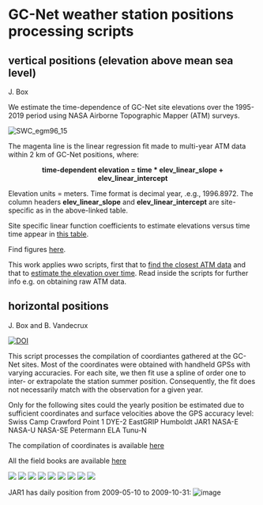 # GC-Net weather station positions processing scripts

## vertical positions (elevation above mean sea level)

J. Box

We estimate the time-dependence of GC-Net site elevations over the 1995-2019 period using NASA Airborne Topographic Mapper (ATM) surveys. 

![SWC_egm96_15](https://github.com/GEUS-Glaciology-and-Climate/GCNet_positions/assets/32133350/a8b5f26c-8597-4bd9-a107-d6e9a98a90f6)

The magenta line is the linear regression fit made to multi-year ATM data within 2 km of GC-Net positions, where:

<p align="center">
<b>time-dependent elevation = time * elev_linear_slope + elev_linear_intercept</b>
</p>

Elevation units = meters. Time format is decimal year, .e.g., 1996.8972. The column headers **elev_linear_slope** and **elev_linear_intercept** are site-specific as in the above-linked table.

Site specific linear function coefficients to estimate elevations versus time time appear in [this table](https://github.com/GEUS-Glaciology-and-Climate/GCNet_positions/blob/main/ATM/output/GC-Net_elevations_solely_from_ATM_fit.csv).

Find figures [here](https://github.com/GEUS-Glaciology-and-Climate/GCNet_positions/tree/main/ATM/Figs).

This work applies wwo scripts, first that to [find the closest ATM data](https://github.com/GEUS-Glaciology-and-Climate/GCNet_positions/blob/main/ATM/find_AWS_elev_from_ATM_data.py) and that to [estimate the elevation over time](https://github.com/GEUS-Glaciology-and-Climate/GCNet_positions/blob/main/analyze_AWS_elevs_including_ATM.py). Read inside the scripts for further info e.g. on obtaining raw ATM data.

## horizontal positions

J. Box and B. Vandecrux

[![DOI](https://zenodo.org/badge/DOI/10.5281/zenodo.7729070.svg)](https://doi.org/10.5281/zenodo.7729070)

This script processes the compilation of coordiantes gathered at the GC-Net sites.
Most of the coordinates were obtained with handheld GPSs with varying accuracies.
For each site, we then fit use a spline of order one to inter- or extrapolate the station summer position.
Consequently, the fit does not necessarily match with the observation for a given year.

Only for the following sites could the yearly position be estimated due to sufficient coordinates and surface velocities above the GPS accuracy level:
Swiss Camp
Crawford Point 1
DYE-2
EastGRIP
Humboldt
JAR1
NASA-E
NASA-U
NASA-SE
Petermann ELA
Tunu-N

The compilation of coordinates is available [here](https://docs.google.com/spreadsheets/d/1R2SA7rqo9PHfAAGeSVgy7eWVHRugV8Z3nbWga5Xin1U/edit?usp=sharing)

All the field books are available [here](https://doi.org/10.5281/zenodo.7728549)


![](figs/SWC_final.png)
![](figs/CP1_final.png)
![](figs/NAU_final.png)
![](figs/TUN_final.png)
![](figs/DY2_final.png)
![](figs/JR1_final.png)
![](figs/NAE_final.png)
![](figs/NSE_final.png)
![](figs/PET_final.png)

JAR1 has daily position from 2009-05-10 to 2009-10-31:
![image](https://user-images.githubusercontent.com/35140661/203256827-e1d803f2-da46-42ef-8d8f-f28808a9a07f.png)

